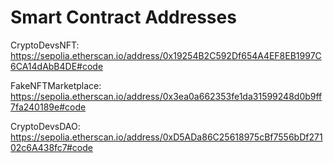 # Smart Contract Addresses

CryptoDevsNFT: https://sepolia.etherscan.io/address/0x19254B2C592Df654A4EF8EB1997C6CA14dAbB4DE#code

FakeNFTMarketplace: https://sepolia.etherscan.io/address/0x3ea0a662353fe1da31599248d0b9ff7fa240189e#code

CryptoDevsDAO: https://sepolia.etherscan.io/address/0xD5ADa86C25618975cBf7556bDf27102c6A438fc7#code